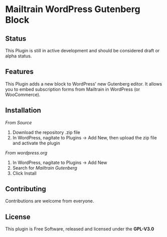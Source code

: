 # Mailtrain WordPress Gutenberg Block

## Status

This Plugin is still in active development and should be considered draft or alpha status.


## Features

This Plugin adds a new block to WordPress' new Gutenberg editor. It allows you to embed subscription forms from Mailtrain in WordPress (or WooCommerce).


## Installation

*From Source*
1. Download the repository .zip file
2. In WordPress, nagitate to Plugins → Add New, then upload the zip file and activate the plugin

*From wordpress.org*
1. In WordPress, nagitate to Plugins → Add New
2. Search for *Mailtrain Gutenberg*
3. Click Install


## Contributing

Contributions are welcome from everyone.


## License

This plugin is Free Software, released and licensed under the **GPL-V3.0**
